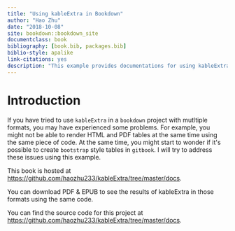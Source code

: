 ```yaml
--- 
title: "Using kableExtra in Bookdown"
author: "Hao Zhu"
date: "2018-10-08"
site: bookdown::bookdown_site
documentclass: book
bibliography: [book.bib, packages.bib]
biblio-style: apalike
link-citations: yes
description: "This example provides documentations for using kableExtra to customize tables in bookdown projects. "
---
```


# Introduction

If you have tried to use `kableExtra` in a `bookdown` project with mutltiple formats, you may have experienced some problems. For example, you might not be able to render HTML and PDF tables at the same time using the same piece of code. At the same time, you might start to wonder if it's possible to create `bootstrap` style tables in `gitbook`. I will try to address these issues using this example. 

This book is hosted at https://github.com/haozhu233/kableExtra/tree/master/docs.

You can download PDF & EPUB to see the results of kableExtra in those formats using the same code. 

You can find the source code for this project at https://github.com/haozhu233/kableExtra/tree/master/docs.
